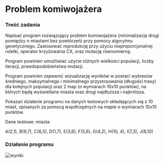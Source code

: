 # Problem komiwojażera

### Treść zadania
Napisać program rozwiązujący problem komiwojażera (minimalizacja drogi pomiędzy n miastami bez powtórzeń) przy pomocy algorytmu genetycznego. Zastosować reprodukcję przy użyciu nieproporcjonalnej ruletki, operator krzyżowania CX, oraz mutację równomierną.

Program powinien umożliwiać użycie różnych wielkości populacji, liczby iteracji, prawdopodobieństwa mutacji.

Program powinien zapewnić wizualizację wyników w postaci wykresów średniego, maksymalnego i minimalnego przystosowania (długości trasy) dla kolejnych populacji oraz 2 map (o wymiarach 10x10 punktów), na których będą wyświetlane miasta oraz drogi najdłuższa i najkrótsza.

Pokazać działanie programu na danych testowych składających się z 10 miast, opisanych za pomocą współrzędnych na mapie o wymiarach 10x10 punktów.

Dane testowe: miasta:

A(2,1), B(9,7), C(6,5), D(1,7), E(3,6), F(5,6), G(4,2), H(10, 4), I(7,3), J(8,10)


### Działanie programu

![wyniki](https://github.com/WojK/TravellingSalesmanProblem/assets/106305960/208ce1e5-8501-4d08-8e80-618ab81f9e00)
